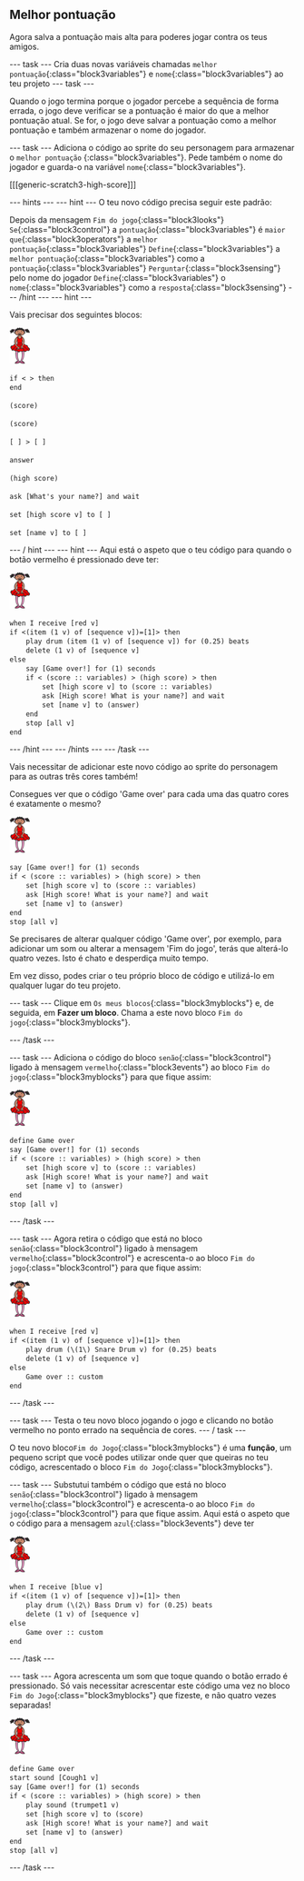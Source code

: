 ## Melhor pontuação

Agora salva a pontuação mais alta para poderes jogar contra os teus amigos.

\--- task \--- Cria duas novas variáveis chamadas `melhor pontuação`{:class="block3variables"} e `nome`{:class="block3variables"} ao teu projeto \--- task \---

Quando o jogo termina porque o jogador percebe a sequência de forma errada, o jogo deve verificar se a pontuação é maior do que a melhor pontuação atual. Se for, o jogo deve salvar a pontuação como a melhor pontuação e também armazenar o nome do jogador.

\--- task \--- Adiciona o código ao sprite do seu personagem para armazenar o `melhor pontuação` {:class="block3variables"}. Pede também o nome do jogador e guarda-o na variável `nome`{:class="block3variables"}.

[[[generic-scratch3-high-score]]]

\--- hints \--- \--- hint \--- O teu novo código precisa seguir este padrão:

Depois da mensagem `Fim do jogo`{:class="block3looks"} `Se`{:class="block3control"} a `pontuação`{:class="block3variables"} é `maior que`{:class="block3operators"} a `melhor pontuação`{:class="block3variables"} `Define`{:class="block3variables"} a `melhor pontuação`{:class="block3variables"} como a `pontuação`{:class="block3variables"} `Perguntar`{:class="block3sensing"} pelo nome do jogador `Define`{:class="block3variables"} o `nome`{:class="block3variables"} como a `resposta`{:class="block3sensing"} \--- /hint \--- \--- hint \---

Vais precisar dos seguintes blocos:

![bailarina](images/ballerina.png)

```blocks3
if < > then
end

(score)

(score)

[ ] > [ ]

answer

(high score)

ask [What's your name?] and wait

set [high score v] to [ ] 

set [name v] to [ ] 
```

\--- / hint \--- \--- hint \--- Aqui está o aspeto que o teu código para quando o botão vermelho é pressionado deve ter:

![bailarina](images/ballerina.png)

```blocks3
when I receive [red v]
if <(item (1 v) of [sequence v])=[1]> then
    play drum (item (1 v) of [sequence v]) for (0.25) beats
    delete (1 v) of [sequence v]
else
    say [Game over!] for (1) seconds
    if < (score :: variables) > (high score) > then
        set [high score v] to (score :: variables)
        ask [High score! What is your name?] and wait
        set [name v] to (answer)
    end
    stop [all v]
end
```

\--- /hint \--- \--- /hints \--- \--- /task \---

Vais necessitar de adicionar este novo código ao sprite do personagem para as outras três cores também!

Consegues ver que o código 'Game over' para cada uma das quatro cores é exatamente o mesmo?

![bailarina](images/ballerina.png)

```blocks3
say [Game over!] for (1) seconds
if < (score :: variables) > (high score) > then
    set [high score v] to (score :: variables)
    ask [High score! What is your name?] and wait
    set [name v] to (answer)
end
stop [all v]
```

Se precisares de alterar qualquer código 'Game over', por exemplo, para adicionar um som ou alterar a mensagem 'Fim do jogo', terás que alterá-lo quatro vezes. Isto é chato e desperdiça muito tempo.

Em vez disso, podes criar o teu próprio bloco de código e utilizá-lo em qualquer lugar do teu projeto.

\--- task \--- Clique em `Os meus blocos`{:class="block3myblocks"} e, de seguida, em **Fazer um bloco**. Chama a este novo bloco `Fim do jogo`{:class="block3myblocks"}.

\--- /task \---

\--- task \--- Adiciona o código do bloco `senão`{:class="block3control"} ligado à mensagem `vermelho`{:class="block3events"} ao bloco `Fim do jogo`{:class="block3myblocks"} para que fique assim:

![bailarina](images/ballerina.png)

```blocks3
define Game over
say [Game over!] for (1) seconds
if < (score :: variables) > (high score) > then
    set [high score v] to (score :: variables)
    ask [High score! What is your name?] and wait
    set [name v] to (answer)
end
stop [all v]
```

\--- /task \---

\--- task \--- Agora retira o código que está no bloco `senão`{:class="block3control"} ligado à mensagem `vermelho`{:class="block3control"} e acrescenta-o ao bloco `Fim do jogo`{:class="block3control"} para que fique assim:

![bailarina](images/ballerina.png)

```blocks3
when I receive [red v]
if <(item (1 v) of [sequence v])=[1]> then
    play drum (\(1\) Snare Drum v) for (0.25) beats
    delete (1 v) of [sequence v]
else
    Game over :: custom
end
```

\--- /task \---

\--- task \--- Testa o teu novo bloco jogando o jogo e clicando no botão vermelho no ponto errado na sequência de cores. \--- / task \---

O teu novo bloco`Fim do Jogo`{:class="block3myblocks"} é uma **função**, um pequeno script que você podes utilizar onde quer que queiras no teu código, acrescentado o bloco `Fim do Jogo`{:class="block3myblocks"}.

\--- task \--- Substutui também o código que está no bloco `senão`{:class="block3control"} ligado à mensagem `vermelho`{:class="block3control"} e acrescenta-o ao bloco `Fim do jogo`{:class="block3control"} para que fique assim. Aqui está o aspeto que o código para a mensagem `azul`{:class="block3events"} deve ter

![bailarina](images/ballerina.png)

```blocks3
when I receive [blue v]
if <(item (1 v) of [sequence v])=[1]> then
    play drum (\(2\) Bass Drum v) for (0.25) beats
    delete (1 v) of [sequence v]
else
    Game over :: custom
end
```

\--- /task \---

\--- task \--- Agora acrescenta um som que toque quando o botão errado é pressionado. Só vais necessitar acrescentar este código uma vez no bloco `Fim do Jogo`{:class="block3myblocks"} que fizeste, e não quatro vezes separadas!

![bailarina](images/ballerina.png)

```blocks3
define Game over
start sound [Cough1 v]
say [Game over!] for (1) seconds
if < (score :: variables) > (high score) > then
    play sound (trumpet1 v)
    set [high score v] to (score)
    ask [High score! What is your name?] and wait
    set [name v] to (answer)
end
stop [all v]
```

\--- /task \---